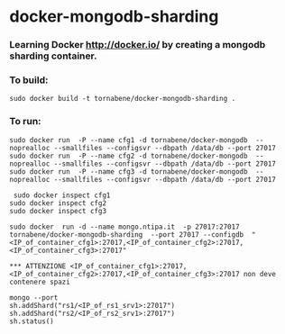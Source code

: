 docker-mongodb-sharding
=======================
### Learning Docker http://docker.io/ by creating a mongodb sharding container.

### To build:
	sudo docker build -t tornabene/docker-mongodb-sharding .

### To run:



	sudo docker run  -P --name cfg1 -d tornabene/docker-mongodb  --noprealloc --smallfiles --configsvr --dbpath /data/db --port 27017
	sudo docker run  -P --name cfg2 -d tornabene/docker-mongodb  --noprealloc --smallfiles --configsvr --dbpath /data/db --port 27017
	sudo docker run  -P --name cfg3 -d tornabene/docker-mongodb  --noprealloc --smallfiles --configsvr --dbpath /data/db --port 27017
	
	 sudo docker inspect cfg1
    sudo docker inspect cfg2
    sudo docker inspect cfg3

    sudo docker  run -d --name mongo.ntipa.it  -p 27017:27017 tornabene/docker-mongodb-sharding  --port 27017 --configdb  "<IP_of_container_cfg1>:27017,<IP_of_container_cfg2>:27017,<IP_of_container_cfg3>:27017"
    
    *** ATTENZIONE <IP_of_container_cfg1>:27017,<IP_of_container_cfg2>:27017,<IP_of_container_cfg3>:27017 non deve contenere spazi
  
    mongo --port 
    sh.addShard("rs1/<IP_of_rs1_srv1>:27017")
    sh.addShard("rs2/<IP_of_rs2_srv1>:27017")
    sh.status()

	
